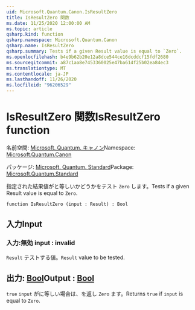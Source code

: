 ```yaml
---
uid: Microsoft.Quantum.Canon.IsResultZero
title: IsResultZero 関数
ms.date: 11/25/2020 12:00:00 AM
ms.topic: article
qsharp.kind: function
qsharp.namespace: Microsoft.Quantum.Canon
qsharp.name: IsResultZero
qsharp.summary: Tests if a given Result value is equal to `Zero`.
ms.openlocfilehash: b4e9b62b20e12a8dce544ce16dcddcf15fdf2680
ms.sourcegitcommit: a87c1aa8e7453360025e47ba614f25b02ea84ec3
ms.translationtype: MT
ms.contentlocale: ja-JP
ms.lasthandoff: 11/26/2020
ms.locfileid: "96206529"
---
```

# <a name="isresultzero-function"></a><span data-ttu-id="b69db-102">IsResultZero 関数</span><span class="sxs-lookup"><span data-stu-id="b69db-102">IsResultZero function</span></span>

<span data-ttu-id="b69db-103">名前空間: [Microsoft. Quantum. キャノン](xref:Microsoft.Quantum.Canon)</span><span class="sxs-lookup"><span data-stu-id="b69db-103">Namespace: [Microsoft.Quantum.Canon](xref:Microsoft.Quantum.Canon)</span></span>

<span data-ttu-id="b69db-104">パッケージ: [Microsoft. Quantum. Standard](https://nuget.org/packages/Microsoft.Quantum.Standard)</span><span class="sxs-lookup"><span data-stu-id="b69db-104">Package: [Microsoft.Quantum.Standard](https://nuget.org/packages/Microsoft.Quantum.Standard)</span></span>


<span data-ttu-id="b69db-105">指定された結果値がと等しいかどうかをテスト `Zero` します。</span><span class="sxs-lookup"><span data-stu-id="b69db-105">Tests if a given Result value is equal to `Zero`.</span></span>

```qsharp
function IsResultZero (input : Result) : Bool
```


## <a name="input"></a><span data-ttu-id="b69db-106">入力</span><span class="sxs-lookup"><span data-stu-id="b69db-106">Input</span></span>

### <a name="input--__invalidresult__"></a><span data-ttu-id="b69db-107">入力:__無効 <Result>__</span><span class="sxs-lookup"><span data-stu-id="b69db-107">input : __invalid<Result>__</span></span>

<span data-ttu-id="b69db-108">`Result` テストする値。</span><span class="sxs-lookup"><span data-stu-id="b69db-108">`Result` value to be tested.</span></span>



## <a name="output--bool"></a><span data-ttu-id="b69db-109">出力: [Bool](xref:microsoft.quantum.lang-ref.bool)</span><span class="sxs-lookup"><span data-stu-id="b69db-109">Output : [Bool](xref:microsoft.quantum.lang-ref.bool)</span></span>

<span data-ttu-id="b69db-110">`true` `input` がに等しい場合は、を返し `Zero` ます。</span><span class="sxs-lookup"><span data-stu-id="b69db-110">Returns `true` if `input` is equal to `Zero`.</span></span>